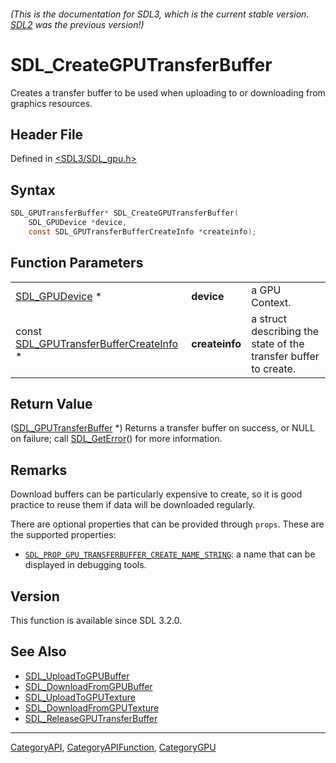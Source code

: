 ###### (This is the documentation for SDL3, which is the current stable version. [SDL2](https://wiki.libsdl.org/SDL2/) was the previous version!)
# SDL_CreateGPUTransferBuffer

Creates a transfer buffer to be used when uploading to or downloading from graphics resources.

## Header File

Defined in [<SDL3/SDL_gpu.h>](https://github.com/libsdl-org/SDL/blob/main/include/SDL3/SDL_gpu.h)

## Syntax

```c
SDL_GPUTransferBuffer* SDL_CreateGPUTransferBuffer(
    SDL_GPUDevice *device,
    const SDL_GPUTransferBufferCreateInfo *createinfo);
```

## Function Parameters

|                                                                            |                |                                                                 |
| -------------------------------------------------------------------------- | -------------- | --------------------------------------------------------------- |
| [SDL_GPUDevice](SDL_GPUDevice) *                                           | **device**     | a GPU Context.                                                  |
| const [SDL_GPUTransferBufferCreateInfo](SDL_GPUTransferBufferCreateInfo) * | **createinfo** | a struct describing the state of the transfer buffer to create. |

## Return Value

([SDL_GPUTransferBuffer](SDL_GPUTransferBuffer) *) Returns a transfer
buffer on success, or NULL on failure; call [SDL_GetError](SDL_GetError)()
for more information.

## Remarks

Download buffers can be particularly expensive to create, so it is good
practice to reuse them if data will be downloaded regularly.

There are optional properties that can be provided through `props`. These
are the supported properties:

- [`SDL_PROP_GPU_TRANSFERBUFFER_CREATE_NAME_STRING`](SDL_PROP_GPU_TRANSFERBUFFER_CREATE_NAME_STRING):
  a name that can be displayed in debugging tools.

## Version

This function is available since SDL 3.2.0.

## See Also

- [SDL_UploadToGPUBuffer](SDL_UploadToGPUBuffer)
- [SDL_DownloadFromGPUBuffer](SDL_DownloadFromGPUBuffer)
- [SDL_UploadToGPUTexture](SDL_UploadToGPUTexture)
- [SDL_DownloadFromGPUTexture](SDL_DownloadFromGPUTexture)
- [SDL_ReleaseGPUTransferBuffer](SDL_ReleaseGPUTransferBuffer)

----
[CategoryAPI](CategoryAPI), [CategoryAPIFunction](CategoryAPIFunction), [CategoryGPU](CategoryGPU)

